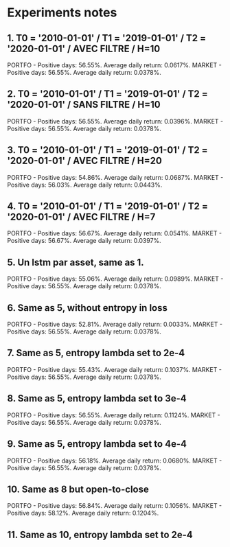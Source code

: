 # Experiments notes

## 1. T0 = '2010-01-01' / T1 = '2019-01-01' / T2 = '2020-01-01' / AVEC FILTRE / H=10
PORTFO - Positive days: 56.55%. Average daily return: 0.0617%.
MARKET - Positive days: 56.55%. Average daily return: 0.0378%.

## 2. T0 = '2010-01-01' / T1 = '2019-01-01' / T2 = '2020-01-01' / SANS FILTRE / H=10
PORTFO - Positive days: 56.55%. Average daily return: 0.0396%.
MARKET - Positive days: 56.55%. Average daily return: 0.0378%.

## 3. T0 = '2010-01-01' / T1 = '2019-01-01' / T2 = '2020-01-01' / AVEC FILTRE / H=20
PORTFO - Positive days: 54.86%. Average daily return: 0.0687%.
MARKET - Positive days: 56.03%. Average daily return: 0.0443%.

## 4. T0 = '2010-01-01' / T1 = '2019-01-01' / T2 = '2020-01-01' / AVEC FILTRE / H=7
PORTFO - Positive days: 56.67%. Average daily return: 0.0541%.
MARKET - Positive days: 56.67%. Average daily return: 0.0397%.

## 5. Un lstm par asset, same as 1.
PORTFO - Positive days: 55.06%. Average daily return: 0.0989%.
MARKET - Positive days: 56.55%. Average daily return: 0.0378%.

## 6. Same as 5, without entropy in loss
PORTFO - Positive days: 52.81%. Average daily return: 0.0033%.
MARKET - Positive days: 56.55%. Average daily return: 0.0378%.

## 7. Same as 5, entropy lambda set to 2e-4
PORTFO - Positive days: 55.43%. Average daily return: 0.1037%.
MARKET - Positive days: 56.55%. Average daily return: 0.0378%.

## 8. Same as 5, entropy lambda set to 3e-4
PORTFO - Positive days: 56.55%. Average daily return: 0.1124%.
MARKET - Positive days: 56.55%. Average daily return: 0.0378%.

## 9. Same as 5, entropy lambda set to 4e-4
PORTFO - Positive days: 56.18%. Average daily return: 0.0680%.
MARKET - Positive days: 56.55%. Average daily return: 0.0378%.

## 10. Same as 8 but open-to-close
PORTFO - Positive days: 56.84%. Average daily return: 0.1056%.
MARKET - Positive days: 58.12%. Average daily return: 0.1204%.

## 11. Same as 10,  entropy lambda set to 2e-4
